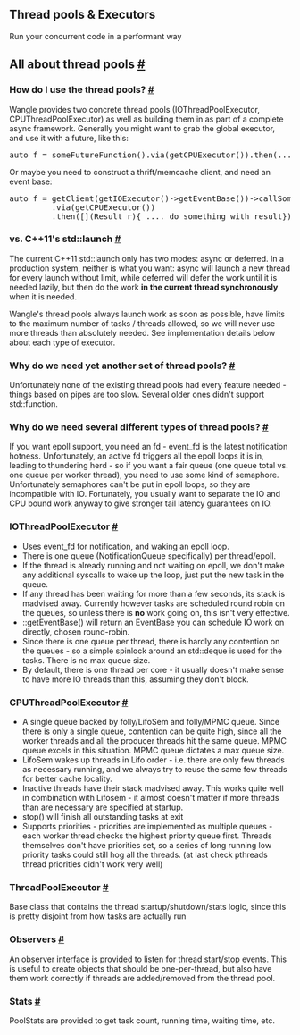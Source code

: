 <section class="dex_document"><h1>Thread pools &amp; Executors</h1><p class="dex_introduction">Run your concurrent code in a performant way</p><h2 id="all-about-thread-pools">All about thread pools <a href="#all-about-thread-pools" class="headerLink">#</a></h2>

<h3 id="how-do-i-use-the-thread">How do I use the thread pools? <a href="#how-do-i-use-the-thread" class="headerLink">#</a></h3>

<p>Wangle provides two concrete thread pools (IOThreadPoolExecutor, CPUThreadPoolExecutor) as well as building them in as part of a complete async framework.  Generally you might want to grab the global executor, and use it with a future, like this:</p>

<div class="remarkup-code-block" data-code-lang="php"><pre class="remarkup-code"><span class="no">auto</span> <span class="no">f</span> <span class="o">=</span> <span class="nf" data-symbol-name="someFutureFunction">someFutureFunction</span><span class="o">().</span><span class="nf" data-symbol-name="via">via</span><span class="o">(</span><span class="nf" data-symbol-name="getCPUExecutor">getCPUExecutor</span><span class="o">()).</span><span class="nf" data-symbol-name="then">then</span><span class="o">(...)</span></pre></div>

<p>Or maybe you need to construct a thrift/memcache client, and need an event base:</p>

<div class="remarkup-code-block" data-code-lang="php"><pre class="remarkup-code"><span class="no">auto</span> <span class="no">f</span> <span class="o">=</span> <span class="nf" data-symbol-name="getClient">getClient</span><span class="o">(</span><span class="nf" data-symbol-name="getIOExecutor">getIOExecutor</span><span class="o">()-&gt;</span><span class="na" data-symbol-name="getEventBase">getEventBase</span><span class="o">())-&gt;</span><span class="na" data-symbol-name="callSomeFunction">callSomeFunction</span><span class="o">(</span><span class="no">args</span><span class="o">...)</span>
         <span class="o">.</span><span class="nf" data-symbol-name="via">via</span><span class="o">(</span><span class="nf" data-symbol-name="getCPUExecutor">getCPUExecutor</span><span class="o">())</span>
         <span class="o">.</span><span class="nf" data-symbol-name="then">then</span><span class="o">([](</span><span class="no">Result</span> <span class="no">r</span><span class="o">)&#123;</span> <span class="o">....</span> <span class="k">do</span> <span class="no">something</span> <span class="no">with</span> <span class="no">result</span><span class="o">&#125;);</span></pre></div>

<h3 id="vs-c-11-s-std-launch">vs. C++11&#039;s std::launch <a href="#vs-c-11-s-std-launch" class="headerLink">#</a></h3>

<p>The current C++11 std::launch only has two modes: async or deferred.  In a production system, neither is what you want:  async will launch a new thread for every launch without limit, while deferred will defer the work until it is needed lazily, but then do the work <strong>in the current thread synchronously</strong> when it is needed.</p>

<p>Wangle&#039;s thread pools always launch work as soon as possible, have limits to the maximum number of tasks / threads allowed, so we will never use more threads than absolutely needed.  See implementation details below about each type of executor.</p>

<h3 id="why-do-we-need-yet-anoth">Why do we need yet another set of thread pools? <a href="#why-do-we-need-yet-anoth" class="headerLink">#</a></h3>

<p>Unfortunately none of the existing thread pools had every feature needed - things based on pipes are too slow.   Several older ones didn&#039;t support std::function.</p>

<h3 id="why-do-we-need-several-d">Why do we need several different types of thread pools? <a href="#why-do-we-need-several-d" class="headerLink">#</a></h3>

<p>If you want epoll support, you need an fd - event_fd is the latest notification hotness.   Unfortunately, an active fd triggers all the epoll loops it is in, leading to thundering herd - so if you want a fair queue (one queue total vs. one queue per worker thread), you need to use some kind of semaphore.  Unfortunately semaphores can&#039;t be put in epoll loops, so they are incompatible with IO.   Fortunately, you usually want to separate the IO and CPU bound work anyway to give stronger tail latency guarantees on IO.</p>

<h3 id="iothreadpoolexecutor">IOThreadPoolExecutor <a href="#iothreadpoolexecutor" class="headerLink">#</a></h3>

<ul>
<li>Uses event_fd for notification, and waking an epoll loop.</li>
<li>There is one queue (NotificationQueue specifically) per thread/epoll.</li>
<li>If the thread is already running and not waiting on epoll, we don&#039;t make any additional syscalls to wake up the loop, just put the new task in the queue.</li>
<li>If any thread has been waiting for more than a few seconds, its stack is madvised away.   Currently however tasks are scheduled round robin on the queues, so unless there is <strong>no</strong> work going on, this isn&#039;t very effective.</li>
<li>::getEventBase() will return an EventBase you can schedule IO work on directly, chosen round-robin.</li>
<li>Since there is one queue per thread, there is hardly any contention on the queues - so a simple spinlock around an std::deque is used for the tasks.  There is no max queue size.</li>
<li>By default, there is one thread per core - it usually doesn&#039;t make sense to have more IO threads than this, assuming they don&#039;t block.</li>
</ul>

<h3 id="cputhreadpoolexecutor">CPUThreadPoolExecutor <a href="#cputhreadpoolexecutor" class="headerLink">#</a></h3>

<ul>
<li>A single queue backed by folly/LifoSem and folly/MPMC queue.  Since there is only a single queue, contention can be quite high, since all the worker threads and all the producer threads hit the same queue.  MPMC queue excels in this situation.  MPMC queue dictates a max queue size.</li>
<li>LifoSem wakes up threads in Lifo order - i.e. there are only few threads as necessary running, and we always try to reuse the same few threads for better cache locality.</li>
<li>Inactive threads have their stack madvised away.  This works quite well in combination with Lifosem - it almost doesn&#039;t matter if more threads than are necessary are specified at startup.</li>
<li>stop() will finish all outstanding tasks at exit</li>
<li>Supports priorities - priorities are implemented as multiple queues - each worker thread checks the highest priority queue first.  Threads themselves don&#039;t have priorities set, so a series of long running low priority tasks could still hog all the threads.  (at last check pthreads thread priorities didn&#039;t work very well)</li>
</ul>

<h3 id="threadpoolexecutor">ThreadPoolExecutor <a href="#threadpoolexecutor" class="headerLink">#</a></h3>

<p>Base class that contains the thread startup/shutdown/stats logic, since this is pretty disjoint from how tasks are actually run</p>

<h3 id="observers">Observers <a href="#observers" class="headerLink">#</a></h3>

<p>An observer interface is provided to listen for thread start/stop events.  This is useful to create objects that should be one-per-thread, but also have them work correctly if threads are added/removed from the thread pool.</p>

<h3 id="stats">Stats <a href="#stats" class="headerLink">#</a></h3>

<p>PoolStats are provided to get task count, running time, waiting time, etc.</p>
</section>

